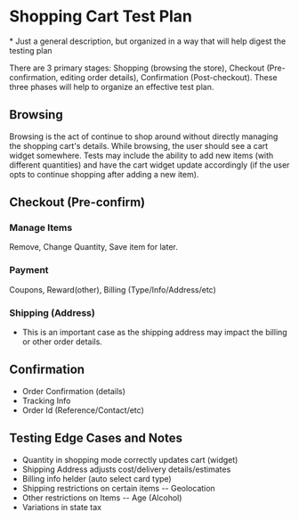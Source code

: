 # Shopping Cart Test Plan

\* Just a general description, but organized in a way that will help digest the testing plan

There are 3 primary stages: Shopping (browsing the store), Checkout (Pre-confirmation, editing order details), Confirmation (Post-checkout). These three phases will help to organize an effective test plan.

## Browsing

Browsing is the act of continue to shop around without directly managing the shopping cart's details. While browsing, the user should see a cart widget somewhere. Tests may include the ability to add new items (with different quantities) and have the cart widget update accordingly (if the user opts to continue shopping after adding a new item).

## Checkout (Pre-confirm)

### Manage Items

Remove, Change Quantity, Save item for later.

### Payment

Coupons, Reward(other), Billing (Type/Info/Address/etc)

### Shipping (Address)
- This is an important case as the shipping address may impact the billing or other order details.

## Confirmation

- Order Confirmation (details)
- Tracking Info
- Order Id (Reference/Contact/etc)

## Testing Edge Cases and Notes

- Quantity in shopping mode correctly updates cart (widget)
- Shipping Address adjusts cost/delivery details/estimates
- Billing info helder (auto select card type)
- Shipping restrictions on certain items
-- Geolocation
- Other restrictions on Items
-- Age (Alcohol)
- Variations in state tax
